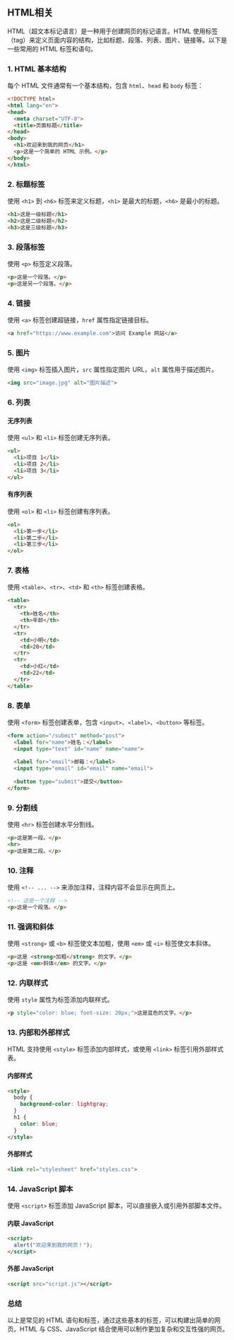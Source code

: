 ## HTML相关

HTML（超文本标记语言）是一种用于创建网页的标记语言。HTML 使用标签（tag）来定义页面内容的结构，比如标题、段落、列表、图片、链接等。以下是一些常用的 HTML 标签和语句。

### 1. HTML 基本结构
每个 HTML 文件通常有一个基本结构，包含 `html`、`head` 和 `body` 标签：

```html
<!DOCTYPE html>
<html lang="en">
<head>
  <meta charset="UTF-8">
  <title>页面标题</title>
</head>
<body>
  <h1>欢迎来到我的网页</h1>
  <p>这是一个简单的 HTML 示例。</p>
</body>
</html>
```

### 2. 标题标签
使用 `<h1>` 到 `<h6>` 标签来定义标题，`<h1>` 是最大的标题，`<h6>` 是最小的标题。

```html
<h1>这是一级标题</h1>
<h2>这是二级标题</h2>
<h3>这是三级标题</h3>
```

### 3. 段落标签
使用 `<p>` 标签定义段落。

```html
<p>这是一个段落。</p>
<p>这是另一个段落。</p>
```

### 4. 链接
使用 `<a>` 标签创建超链接，`href` 属性指定链接目标。

```html
<a href="https://www.example.com">访问 Example 网站</a>
```

### 5. 图片
使用 `<img>` 标签插入图片，`src` 属性指定图片 URL，`alt` 属性用于描述图片。

```html
<img src="image.jpg" alt="图片描述">
```

### 6. 列表
#### 无序列表
使用 `<ul>` 和 `<li>` 标签创建无序列表。

```html
<ul>
  <li>项目 1</li>
  <li>项目 2</li>
  <li>项目 3</li>
</ul>
```

#### 有序列表
使用 `<ol>` 和 `<li>` 标签创建有序列表。

```html
<ol>
  <li>第一步</li>
  <li>第二步</li>
  <li>第三步</li>
</ol>
```

### 7. 表格
使用 `<table>`、`<tr>`、`<td>` 和 `<th>` 标签创建表格。

```html
<table>
  <tr>
    <th>姓名</th>
    <th>年龄</th>
  </tr>
  <tr>
    <td>小明</td>
    <td>20</td>
  </tr>
  <tr>
    <td>小红</td>
    <td>22</td>
  </tr>
</table>
```

### 8. 表单
使用 `<form>` 标签创建表单，包含 `<input>`、`<label>`、`<button>` 等标签。

```html
<form action="/submit" method="post">
  <label for="name">姓名：</label>
  <input type="text" id="name" name="name">
  
  <label for="email">邮箱：</label>
  <input type="email" id="email" name="email">
  
  <button type="submit">提交</button>
</form>
```

### 9. 分割线
使用 `<hr>` 标签创建水平分割线。

```html
<p>这是第一段。</p>
<hr>
<p>这是第二段。</p>
```

### 10. 注释
使用 `<!-- ... -->` 来添加注释，注释内容不会显示在网页上。

```html
<!-- 这是一个注释 -->
<p>这是一个段落。</p>
```

### 11. 强调和斜体
使用 `<strong>` 或 `<b>` 标签使文本加粗，使用 `<em>` 或 `<i>` 标签使文本斜体。

```html
<p>这是 <strong>加粗</strong> 的文字。</p>
<p>这是 <em>斜体</em> 的文字。</p>
```

### 12. 内联样式
使用 `style` 属性为标签添加内联样式。

```html
<p style="color: blue; font-size: 20px;">这是蓝色的文字。</p>
```

### 13. 内部和外部样式
HTML 支持使用 `<style>` 标签添加内部样式，或使用 `<link>` 标签引用外部样式表。

#### 内部样式
```html
<style>
  body {
    background-color: lightgray;
  }
  h1 {
    color: blue;
  }
</style>
```

#### 外部样式
```html
<link rel="stylesheet" href="styles.css">
```

### 14. JavaScript 脚本
使用 `<script>` 标签添加 JavaScript 脚本，可以直接嵌入或引用外部脚本文件。

#### 内联 JavaScript
```html
<script>
  alert("欢迎来到我的网页！");
</script>
```

#### 外部 JavaScript
```html
<script src="script.js"></script>
```

### 总结
以上是常见的 HTML 语句和标签，通过这些基本的标签，可以构建出简单的网页。HTML 与 CSS、JavaScript 结合使用可以制作更加复杂和交互性强的网页。